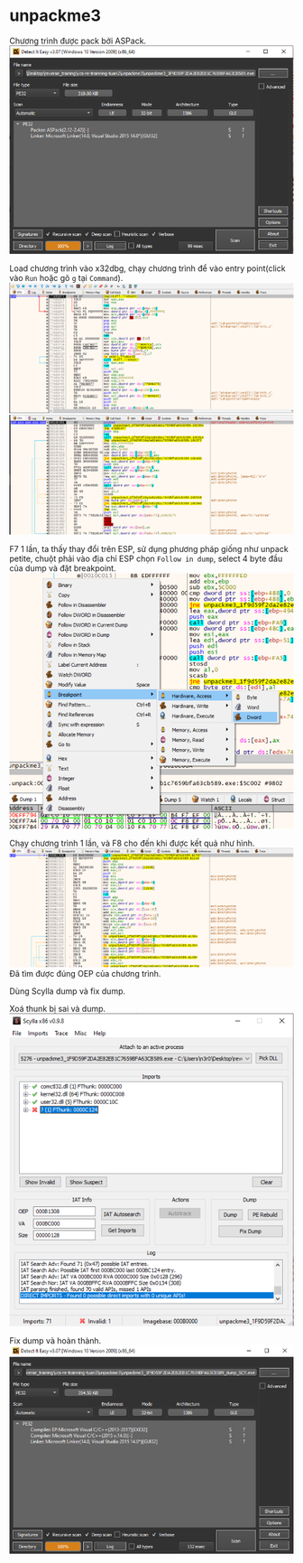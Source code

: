 # unpackme3

Chương trình được pack bởi ASPack.
![info](image.png)

Load chương trình vào x32dbg, chạy chương trình để vào entry point(click vào `Run` hoặc gõ `g` tại `Command`).
![start](image-1.png)
![fake_oep](image-2.png)

F7 1 lần, ta thấy thay đổi trên ESP, sử dụng phương pháp giống như unpack petite, chuột phải vào địa chỉ ESP chọn `Follow in dump`, select 4 byte đầu của dump và đặt breakpoint.
![bp](image-3.png)

Chạy chương trình 1 lần, và F8 cho đến khi được kết quả như hình.
![ril_oep](image-4.png)
Đã tìm được đúng OEP của chương trình.

Dùng Scylla dump và fix dump.

Xoá thunk bị sai và dump.
![fix](image-5.png)

Fix dump và hoàn thành.
![done](image-6.png)